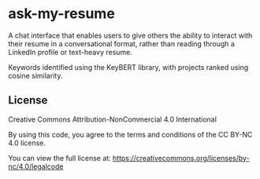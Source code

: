 # ask-my-resume

A chat interface that enables users to give others the ability to interact with their resume in a conversational format, rather than reading through a LinkedIn profile or text-heavy resume.

Keywords identified using the KeyBERT library, with projects ranked using cosine similarity.

## License

Creative Commons Attribution-NonCommercial 4.0 International

By using this code, you agree to the terms and conditions of the CC BY-NC 4.0 license.

You can view the full license at:
https://creativecommons.org/licenses/by-nc/4.0/legalcode
